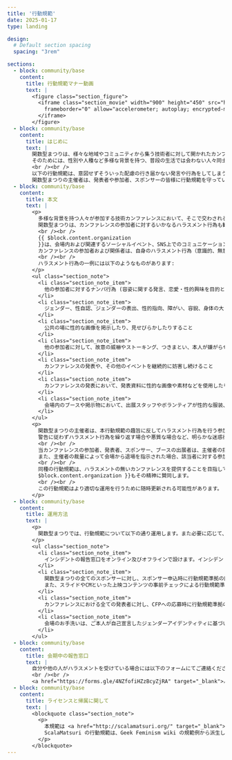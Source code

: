 ```yaml
---
title: '行動規範'
date: 2025-01-17
type: landing

design:
  # Default section spacing
  spacing: "3rem"

sections:
  - block: community/base
    content:
      title: 行動規範マナー動画
      text: |
        <figure class="section_figure">
          <iframe class="section_movie" width="900" height="450" src="https://www.youtube.com/embed/lIfOQNTWdxI"
            frameborder="0" allow="accelerometer; autoplay; encrypted-media; gyroscope; picture-in-picture" allowfullscreen>
          </iframe>
        </figure>
  - block: community/base
    content:
      title: はじめに
      text: |
        関数型まつりは、様々な地域やコミュニティから集う技術者に対して開かれたカンファレンスを目指しています。
        そのためには、性別や人種など多様な背景を持つ、普段の生活では会わない人々同士でも、互いに敬意を払って楽しい時間を過ごせることが重要だと考えています。
        <br /><br />
        以下の行動規範は、意図せずそういった配慮の行き届かない発言や行為をしてしまうことを防ぐためのガイドラインです。
        関数型まつりの主催者は、発表者や参加者、スポンサーの皆様に行動規範を守っていただくことをお願いしており、その場にそぐわない発言や行為を未然に防ぐための手助けをしています。
  - block: community/base
    content:
      title: 本文
      text: |
        <p>
          多様な背景を持つ人々が参加する技術カンファレンスにおいて、そこで交わされるコミュニケーションは技術的な発表と交流の場に相応しいものであって欲しいと願っています。
          関数型まつりは、カンファレンスの参加者に対するいかなるハラスメント行為も歓迎しません。
          <br /><br />
          {{ $block.content.organization
          }}は、会場内および関連するソーシャルイベント、SNS上でのコミュニケーションの全てにおいて、参加者、発表者、スポンサー、ブース出展者など、全ての関係者の皆様に対して本行動規範の遵守を求めます。
          カンファレンスの参加者および関係者は、自身のハラスメント行為（意識的、無意識的を問わず）について他者から指摘を受けた場合は、直ちにその行動を中止することを期待されています。
          <br /><br />
          ハラスメント行為の一例には以下のようなものがあります:
        </p>
        <ul class="section_note">
          <li class="section_note_item">
            他の参加者に対するナンパ行為 (容姿に関する発言、恋愛・性的興味を目的とした発言) や不適切な身体的接触を行うこと
          </li>
          <li class="section_note_item">
            ジェンダー、性自認、ジェンダーの表出、性的指向、障がい、容貎、身体の大きさ、年齢、人種、国籍、民族、宗教について、当人が不快に感じる発言や差別を助長する言動を行うこと
          </li>
          <li class="section_note_item">
            公共の場に性的な画像を掲示したり、見せびらかしたりすること
          </li>
          <li class="section_note_item">
            他の参加者に対して、故意の威嚇やストーキング、つきまとい、本人が嫌がらせと感じるような写真撮影や録音録画を行うこと
          </li>
          <li class="section_note_item">
            カンファレンスの発表や、その他のイベントを継続的に妨害し続けること
          </li>
          <li class="section_note_item">
            カンファレンスの発表において、発表資料に性的な画像や素材などを使用したり、性的な演出を行うこと
          </li>
          <li class="section_note_item">
            会場内のブースや掲示物において、出展スタッフやボランティアが性的な服装、制服、コスチュームを着用したり、その他の方法で性的な雰囲気を演出すること
          </li>
        </ul>
        <p>
          関数型まつりの主催者は、本行動規範の趣旨に反してハラスメント行為を行う参加者に対して注意や警告を行います。
          警告に従わずハラスメント行為を繰り返す場合や悪質な場合など、明らかな迷惑行為であると判断できる場合には、発表の中止やカンファレンス会場からの退場の指示を主催者の裁量で行うことがあります。
          <br /><br />
          当カンファレンスの参加者、発表者、スポンサー、ブースの出展者は、主催者の指示に即時かつ無条件に従ってもらえることを期待します。
          また、主催者の裁量によって会場から退場を指示された場合、該当者に対する参加料等の金銭の払い戻しは行わないものとします。
          <br /><br />
          同種の行動規範は、ハラスメントの無いカンファレンスを提供することを目指して、例年 PNW Scala、NE Scala、Scala Days、ScalaMatsuri などでも採用されており、{{
          $block.content.organization }}もその精神に賛同します。
          <br /><br />
          この行動規範はより適切な運用を行うために随時更新される可能性があります。
        </p>   
  - block: community/base
    content:
      title: 運用方法
      text: |
        <p>
          関数型まつりでは、行動規範について以下の通り運用します。また必要に応じて、新たなプロセスを設ける可能性が有ります。
        </p>
        <ul class="section_note">
          <li class="section_note_item">
            インシデントの報告窓口をオンライン及びオフラインで設けます。インシデントが報告された場合、主催者は同様のインシデントが繰り返し発生しないように努め、必要に応じて注意や警告を行います。
          </li>
          <li class="section_note_item">
            関数型まつりの全てのスポンサーに対し、スポンサー申込時に行動規範準拠の同意を確認しています。
            また、スライドやCMといった上映コンテンツの事前チェックによる行動規範準拠の確認、そして必要な場合は修正を依頼しています。
          </li>
          <li class="section_note_item">
            カンファレンスにおける全ての発表者に対し、CFPへの応募時に行動規範準拠の同意を確認しています。また、スライドの事前チェックによる行動規範準拠の確認、そして必要な場合は修正を依頼しています。
          </li>
          <li class="section_note_item">
            会場のお手洗いは、ご本人が自己宣言したジェンダーアイデンティティに基づいて利用していただいています。非バイナリジェンダーの方は、どのお手洗いでも利用可能としています。
          </li>
        </ul>
  - block: community/base
    content:
      title: 会期中の報告窓口
      text: |
        自分や他の人がハラスメントを受けている場合には以下のフォームにてご連絡ください。
        <br /><br />
        <a href="https://forms.gle/4NZfofiHZzBcyZjRA" target="_blank">ハラスメント インシデント報告フォーム</a>
  - block: community/base
    content:
      title: ライセンスと帰属に関して
      text: |
        <blockquote class="section_note">
          <p>
            本規範は <a href="http://scalamatsuri.org/" target="_blank">ScalaMatsuri</a> の規範に基いています。
            ScalaMatsuri の行動規範は、Geek Feminism wiki の規範例から派生しており、PNW Scala、NE Scala、および Scala Days の影響を受けています。
          </p>
        </blockquote>
---
```

